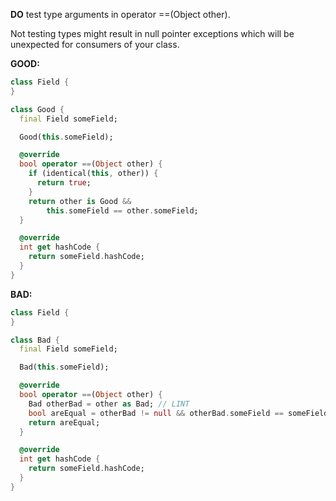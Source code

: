 **DO** test type arguments in operator ==(Object other).

Not testing types might result in null pointer exceptions which will be
unexpected for consumers of your class.

**GOOD:**
```dart
class Field {
}

class Good {
  final Field someField;

  Good(this.someField);

  @override
  bool operator ==(Object other) {
    if (identical(this, other)) {
      return true;
    }
    return other is Good &&
        this.someField == other.someField;
  }

  @override
  int get hashCode {
    return someField.hashCode;
  }
}
```

**BAD:**
```dart
class Field {
}

class Bad {
  final Field someField;

  Bad(this.someField);

  @override
  bool operator ==(Object other) {
    Bad otherBad = other as Bad; // LINT
    bool areEqual = otherBad != null && otherBad.someField == someField;
    return areEqual;
  }

  @override
  int get hashCode {
    return someField.hashCode;
  }
}
```


